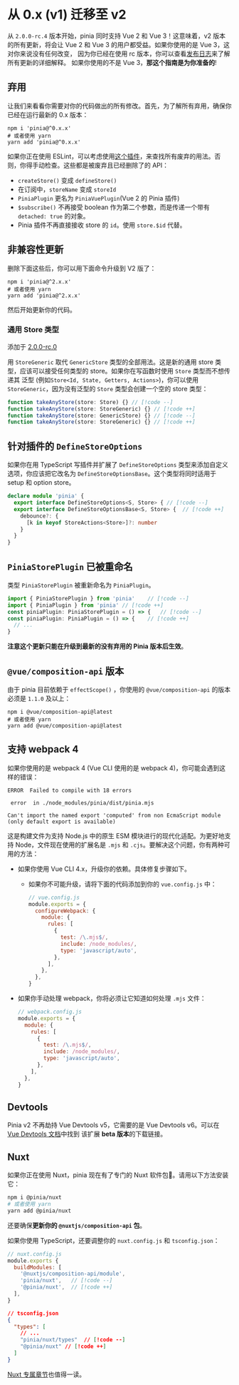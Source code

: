 <TranslateComponent/>

# 从 0.x (v1) 迁移至 v2

从 `2.0.0-rc.4` 版本开始，pinia 同时支持 Vue 2 和 Vue 3！这意味着，v2 版本的所有更新，将会让 Vue 2 和 Vue 3 的用户都受益。如果你使用的是 Vue 3，这对你来说没有任何改变，
因为你已经在使用 rc 版本，你可以查看[发布日志](https://github.com/vuejs/pinia/blob/v2/packages/pinia/CHANGELOG.md)来了解所有更新的详细解释。
如果你使用的不是 Vue 3，**那这个指南是为你准备的**!


## 弃用

让我们来看看你需要对你的代码做出的所有修改。首先，为了解所有弃用，确保你已经在运行最新的 0.x 版本：

```shell
npm i 'pinia@^0.x.x'
# 或者使用 yarn
yarn add 'pinia@^0.x.x'
```

如果你正在使用 ESLint，可以考虑使用[这个插件](https://github.com/gund/eslint-plugin-deprecation)，来查找所有废弃的用法。否则，你得手动检查。这些都是被废弃且已经删除了的 API：

* `createStore()` 变成 `defineStore()`
* 在订阅中，`storeName` 变成 `storeId`
* `PiniaPlugin` 更名为 `PiniaVuePlugin`(Vue 2 的 Pinia 插件)
* `$subscribe()` 不再接受 boolean 作为第二个参数，而是传递一个带有 `detached: true` 的对象。
* Pinia 插件不再直接接收 store 的 `id`。使用 `store.$id` 代替。


## 非兼容性更新

删除下面这些后，你可以用下面命令升级到 V2 版了：

```shell
npm i 'pinia@^2.x.x'
# 或者使用 yarn
yarn add 'pinia@^2.x.x'
```

然后开始更新你的代码。


### 通用 Store 类型

添加于 [2.0.0-rc.0](https://github.com/vuejs/pinia/blob/v2/packages/pinia/CHANGELOG.md#200-rc0-2021-07-28)

用 `StoreGeneric` 取代 `GenericStore` 类型的全部用法。这是新的通用 store 类型，应该可以接受任何类型的 store。如果你在写函数时使用 `Store` 类型而不想传递其
泛型 (例如`Store<Id, State, Getters, Actions>`)，你可以使用 `StoreGeneric`，因为没有泛型的 `Store` 类型会创建一个空的 store 类型：

```ts
function takeAnyStore(store: Store) {} // [!code --]
function takeAnyStore(store: StoreGeneric) {} // [!code ++]
function takeAnyStore(store: GenericStore) {} // [!code --]
function takeAnyStore(store: StoreGeneric) {} // [!code ++]
```

## 针对插件的 `DefineStoreOptions`

如果你在用 TypeScript 写插件并扩展了 `DefineStoreOptions` 类型来添加自定义选项，你应该把它改名为 `DefineStoreOptionsBase`。这个类型将同时适用于 setup 和 option store。

```ts
declare module 'pinia' {
  export interface DefineStoreOptions<S, Store> { // [!code --]
  export interface DefineStoreOptionsBase<S, Store> {  // [!code ++]
    debounce?: {
      [k in keyof StoreActions<Store>]?: number
    }
  }
}
```

## `PiniaStorePlugin` 已被重命名

类型 `PiniaStorePlugin` 被重新命名为 `PiniaPlugin`。

```ts
import { PiniaStorePlugin } from 'pinia'    // [!code --]
import { PiniaPlugin } from 'pinia' // [!code ++]
const piniaPlugin: PiniaStorePlugin = () => {   // [!code --]
const piniaPlugin: PiniaPlugin = () => {    // [!code ++]
  // ...
}
```

**注意这个更新只能在升级到最新的没有弃用的 Pinia 版本后生效**。


## `@vue/composition-api` 版本

由于 pinia 目前依赖于 `effectScope()` ，你使用的 `@vue/composition-api` 的版本必须是 `1.1.0` 及以上：

```shell
npm i @vue/composition-api@latest
# 或者使用 yarn
yarn add @vue/composition-api@latest
```

## 支持 webpack 4

如果你使用的是 webpack 4 (Vue CLI 使用的是 webpack 4)，你可能会遇到这样的错误：

```
ERROR  Failed to compile with 18 errors

 error  in ./node_modules/pinia/dist/pinia.mjs

Can't import the named export 'computed' from non EcmaScript module (only default export is available)
```

这是构建文件为支持 Node.js 中的原生 ESM 模块进行的现代化适配。为更好地支持 Node，文件现在使用的扩展名是 `.mjs` 和 `.cjs`。要解决这个问题，你有两种可用的方法：

* 如果你使用 Vue CLI 4.x，升级你的依赖。具体修复步骤如下。

    * 如果你不可能升级，请将下面的代码添加到你的 `vue.config.js` 中：
        ```js
        // vue.config.js
        module.exports = {
          configureWebpack: {
            module: {
              rules: [
                {
                  test: /\.mjs$/,
                  include: /node_modules/,
                  type: 'javascript/auto',
                },
              ],
            },
          },
        }
        ```
    
* 如果你手动处理 webpack，你将必须让它知道如何处理 `.mjs` 文件： 

    ```js
    // webpack.config.js
    module.exports = {
      module: {
        rules: [
          {
            test: /\.mjs$/,
            include: /node_modules/,
            type: 'javascript/auto',
          },
        ],
      },
    }
    ```

## Devtools

Pinia v2 不再劫持 Vue Devtools v5，它需要的是 Vue Devtools v6。可以在 [Vue Devtools 文档](https://devtools.vuejs.org/guide/installation.html#chrome)中找到
该扩展 **beta 版本**的下载链接。


## Nuxt

如果你正在使用 Nuxt，pinia 现在有了专门的 Nuxt 软件包🎉。请用以下方法安装它：

```bash
npm i @pinia/nuxt
# 或者使用 yarn
yarn add @pinia/nuxt
```

还要确保**更新你的 `@nuxtjs/composition-api` 包**。

如果你使用 TypeScript，还要调整你的 `nuxt.config.js` 和 `tsconfig.json`：

```js
// nuxt.config.js
module.exports {
  buildModules: [
    '@nuxtjs/composition-api/module',
    'pinia/nuxt',   // [!code --]
    '@pinia/nuxt',  // [!code ++]
  ],
}
```

```json
// tsconfig.json
{
  "types": [
    // ...
    "pinia/nuxt/types"  // [!code --]
    "@pinia/nuxt" // [!code ++]
  ]
}
```

[Nuxt 专属章节](./../ssr/nuxt.html)也值得一读。